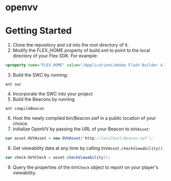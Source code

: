 openvv
======

# Getting Started
1. Clone the repository and cd into the root directory of it.
2. Modify the FLEX_HOME property of build.xml to point to the local directory of your Flex SDK. For example:
```xml
<property name="FLEX_HOME" value="/Applications/Adobe Flash Builder 4.7/sdks/4.6.0"/>
```
3. Build the SWC by running:
```    
ant swc
```
4. Incorporate the SWC into your project
5. Build the Beacons by running
```
ant compileBeacon
```
6. Host the newly compiled bin/Beacon.swf in a public location of your choice.
7. Initialize OpenVV by passing the URL of your Beacon to `OVVAsset`:
```actionscript
var asset:OVVAsset = new OVVAsset('http://localhost/Beacon.swf');
```
8. Get viewability data at any time by calling `OVVAsset.checkViewability()`.
```actionscript
var check:OVVCheck = asset.checkViewability();
```
9. Query the properties of the `OVVCheck` object to report on your player's viewability.
